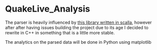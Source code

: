 # QuakeLive_Analysis
The parser is heavily influenced by [this library written in scalla](https://github.com/vincasmiliunas/Quake-Live-Demo-Parser), however after after having issues building the project due to its age I decided to rewrite in C++ in something that is a little more stable.

The analytics on the parsed data will be done in Python using matplotlib